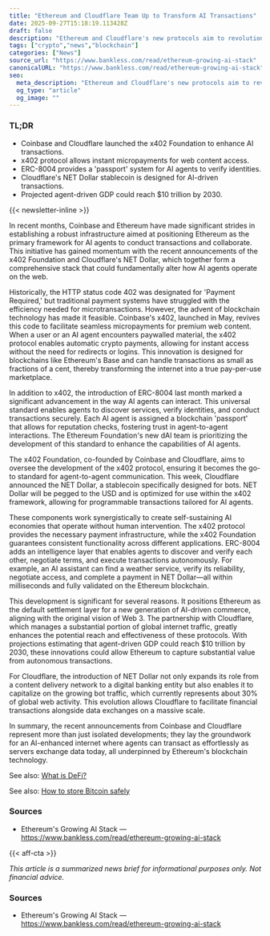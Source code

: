 ```yaml
---
title: "Ethereum and Cloudflare Team Up to Transform AI Transactions"
date: 2025-09-27T15:18:19.113428Z
draft: false
description: "Ethereum and Cloudflare's new protocols aim to revolutionize crypto transactions for AI agents, enhancing the future of digital commerce."
tags: ["crypto","news","blockchain"]
categories: ["News"]
source_url: "https://www.bankless.com/read/ethereum-growing-ai-stack"
canonicalURL: "https://www.bankless.com/read/ethereum-growing-ai-stack"
seo:
  meta_description: "Ethereum and Cloudflare's new protocols aim to revolutionize crypto transactions for AI agents, enhancing the future of digital commerce."
  og_type: "article"
  og_image: ""
---
```


### TL;DR
- Coinbase and Cloudflare launched the x402 Foundation to enhance AI transactions.
- x402 protocol allows instant micropayments for web content access.
- ERC-8004 provides a 'passport' system for AI agents to verify identities.
- Cloudflare's NET Dollar stablecoin is designed for AI-driven transactions.
- Projected agent-driven GDP could reach $10 trillion by 2030.

{{< newsletter-inline >}}

In recent months, Coinbase and Ethereum have made significant strides in establishing a robust infrastructure aimed at positioning Ethereum as the primary framework for AI agents to conduct transactions and collaborate. This initiative has gained momentum with the recent announcements of the x402 Foundation and Cloudflare's NET Dollar, which together form a comprehensive stack that could fundamentally alter how AI agents operate on the web.

Historically, the HTTP status code 402 was designated for 'Payment Required,' but traditional payment systems have struggled with the efficiency needed for microtransactions. However, the advent of blockchain technology has made it feasible. Coinbase's x402, launched in May, revives this code to facilitate seamless micropayments for premium web content. When a user or an AI agent encounters paywalled material, the x402 protocol enables automatic crypto payments, allowing for instant access without the need for redirects or logins. This innovation is designed for blockchains like Ethereum's Base and can handle transactions as small as fractions of a cent, thereby transforming the internet into a true pay-per-use marketplace.

In addition to x402, the introduction of ERC-8004 last month marked a significant advancement in the way AI agents can interact. This universal standard enables agents to discover services, verify identities, and conduct transactions securely. Each AI agent is assigned a blockchain 'passport' that allows for reputation checks, fostering trust in agent-to-agent interactions. The Ethereum Foundation's new dAI team is prioritizing the development of this standard to enhance the capabilities of AI agents.

The x402 Foundation, co-founded by Coinbase and Cloudflare, aims to oversee the development of the x402 protocol, ensuring it becomes the go-to standard for agent-to-agent communication. This week, Cloudflare announced the NET Dollar, a stablecoin specifically designed for bots. NET Dollar will be pegged to the USD and is optimized for use within the x402 framework, allowing for programmable transactions tailored for AI agents.

These components work synergistically to create self-sustaining AI economies that operate without human intervention. The x402 protocol provides the necessary payment infrastructure, while the x402 Foundation guarantees consistent functionality across different applications. ERC-8004 adds an intelligence layer that enables agents to discover and verify each other, negotiate terms, and execute transactions autonomously. For example, an AI assistant can find a weather service, verify its reliability, negotiate access, and complete a payment in NET Dollar—all within milliseconds and fully validated on the Ethereum blockchain.

This development is significant for several reasons. It positions Ethereum as the default settlement layer for a new generation of AI-driven commerce, aligning with the original vision of Web 3. The partnership with Cloudflare, which manages a substantial portion of global internet traffic, greatly enhances the potential reach and effectiveness of these protocols. With projections estimating that agent-driven GDP could reach $10 trillion by 2030, these innovations could allow Ethereum to capture substantial value from autonomous transactions.

For Cloudflare, the introduction of NET Dollar not only expands its role from a content delivery network to a digital banking entity but also enables it to capitalize on the growing bot traffic, which currently represents about 30% of global web activity. This evolution allows Cloudflare to facilitate financial transactions alongside data exchanges on a massive scale.

In summary, the recent announcements from Coinbase and Cloudflare represent more than just isolated developments; they lay the groundwork for an AI-enhanced internet where agents can transact as effortlessly as servers exchange data today, all underpinned by Ethereum's blockchain technology.

See also: [What is DeFi?](/pages/what-is-defi/)

See also: [How to store Bitcoin safely](/pages/how-to-store-bitcoin-safely/)

### Sources
- Ethereum's Growing AI Stack — https://www.bankless.com/read/ethereum-growing-ai-stack

{{< aff-cta >}}

_This article is a summarized news brief for informational purposes only. Not financial advice._

### Sources
- Ethereum's Growing AI Stack — https://www.bankless.com/read/ethereum-growing-ai-stack

